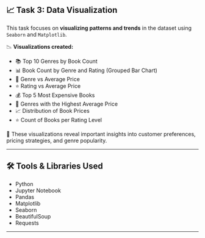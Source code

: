 ## 📈 Task 3: Data Visualization

This task focuses on **visualizing patterns and trends** in the dataset using `Seaborn` and `Matplotlib`.

📉 **Visualizations created:**
- 📚 Top 10 Genres by Book Count
- 📊 Book Count by Genre and Rating (Grouped Bar Chart)
- 💸 Genre vs Average Price
- ⭐ Rating vs Average Price
- 💰 Top 5 Most Expensive Books
- 🧾 Genres with the Highest Average Price
- 📈 Distribution of Book Prices
- ⭐ Count of Books per Rating Level

🎯 These visualizations reveal important insights into customer preferences, pricing strategies, and genre popularity.

---

## 🛠️ Tools & Libraries Used

- Python  
- Jupyter Notebook
- Pandas  
- Matplotlib  
- Seaborn  
- BeautifulSoup  
- Requests  

---
